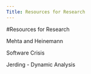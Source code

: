 ```yaml
---
Title: Resources for Research
---
```

#Resources for Research

Mehta and Heinemann

Software Crisis

Jerding - Dynamic Analysis
